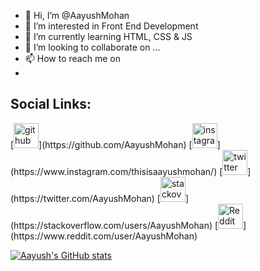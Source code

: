 - 👋 Hi, I’m @AayushMohan
- 👀 I’m interested in Front End Development
- 🌱 I’m currently learning HTML, CSS & JS
- 💞️ I’m looking to collaborate on ...
- 📫 How to reach me on 
- 
 <h2> Social Links:</h2>
  [<img src='https://cdn.jsdelivr.net/npm/simple-icons@3.0.1/icons/github.svg' alt='github' height='40'>](https://github.com/AayushMohan)  [<img src='https://cdn.jsdelivr.net/npm/simple-icons@3.0.1/icons/instagram.svg' alt='instagram' height='40'>](https://www.instagram.com/thisisaayushmohan/)  [<img src='https://cdn.jsdelivr.net/npm/simple-icons@3.0.1/icons/twitter.svg' alt='twitter' height='40'>](https://twitter.com/AayushMohan)  [<img src='https://cdn.jsdelivr.net/npm/simple-icons@3.0.1/icons/stackoverflow.svg' alt='stackoverflow' height='40'>](https://stackoverflow.com/users/AayushMohan)  [<img src='https://cdn.jsdelivr.net/npm/simple-icons@3.0.1/icons/reddit.svg' alt='Reddit' height='40'>](https://www.reddit.com/user/AayushMohan)  




[![Aayush's GitHub stats](https://github-readme-stats.vercel.app/api?username=AayushMohan)](https://github.com/anuraghazra/github-readme-stats)

<!---
AayushMohan/AayushMohan is a ✨ special ✨ repository because its `README.md` (this file) appears on your GitHub profile.
You can click the Preview link to take a look at your changes.
